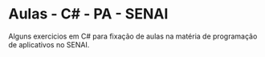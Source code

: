 # Aulas - C# - PA - SENAI 

Alguns exercicios em C# para fixação de aulas na matéria de programação de aplicativos no SENAI.

